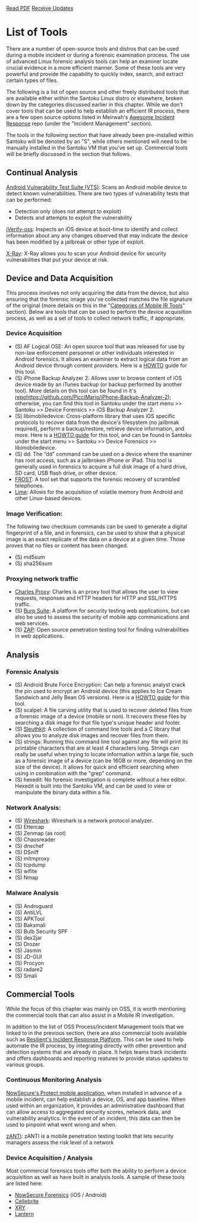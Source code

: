 <div class="cta-banner">
  <a class="cta-banner-pdf" href="https://info.nowsecure.com/IRforAndroidandiOS_PDFRequest.html">Read PDF<i class="fa fa-file-pdf-o"></i></a>
  <a class="cta-banner-update" href="https://info.nowsecure.com/IRforAndroidandiOS_Updates.html">Receive Updates<i class="fa fa-bell-o"></i></a>
</div>

# List of Tools

There are a number of open-source tools and distros that can be used during a mobile incident or during a forensic examination process.  The use of advanced Linux forensic analysis tools can help an examiner locate crucial evidence in a more efficient manner. Some of these tools are very powerful and provide the capability to quickly index, search, and extract certain types of files.

The following is a list of open source and other freely distributed tools that are available either within the Santoku Linux distro or elsewhere, broken down by the categories discussed earlier in this chapter. While we don't cover tools that can be used to help establish an efficient IR process, there are a few open source options listed in Meirwah's [Awesome Incident Response](https://github.com/meirwah/awesome-incident-response) repo (under the "Incident Management" section). 

The tools in the following section that have already been pre-installed within Santoku will be denoted by an "S", while others mentioned will need to be manually installed in the Santoku VM that you've set up. Commercial tools will be briefly discussed in the section that follows.

## Continual Analysis
[Android Vulnerability Test Suite (VTS)](https://github.com/nowsecure/android-vts): Scans an Android mobile device to detect known vulnerabilities. There are two types of vulnerability tests that can be performed:
* Detection only (does not attempt to exploit)
* Detects and attempts to exploit the vulnerability

[iVerify-oss](): Inspects an iOS device at boot-time to identify and collect information about any any changes observed that may indicate the device has been modified by a jailbreak or other type of exploit.

[X-Ray](https://labs.duosecurity.com/xray): X-Ray allows you to scan your Android device for security vulnerabilities that put your device at risk. 


## Device and Data Acquisition
This process involves not only acquiring the data from the device, but also ensuring that the forensic image you've collected matches the file signature of the original (more details on this in the "[Categories of Mobile IR Tools](../mobile-ir-tool-categories.md)" section). Below are tools that can be used to perform the device acquisition process, as well as a set of tools to collect network traffic, if appropriate.

### Device Acquisition
* (S) AF Logical OSE: An open source tool that was released for use by non-law enforcement personnel or other individuals interested in Android forensics. It allows an examiner to extract logical data from an Android device through content providers. Here is a [HOWTO](https://santoku-linux.com/howto/howto-use-aflogical-ose-logical-forensics-android/) guide for this tool.
* (S) iPhone Backup Analyzer 2:  Allows user to browse content of iOS device made by an iTunes backup (or backup performed by another tool). More details on this tool can be found in it's [repo]()https://github.com/PicciMario/iPhone-Backup-Analyzer-2); otherwise, you can find this tool in Santoku under the start menu >> Santoku >> Device Forensics >> iOS Backup Analyzer 2.
* (S) libimobiledevice: Cross-platform library that uses iOS specific protocols to recover data from the device's filesystem (no jailbreak required), perform a backup/restore, retrieve device information, and more. Here is a [HOWTO guide](https://santoku-linux.com/howto/mobile-forensics/howto-create-a-logical-backup-of-an-ios-device-using-libimobiledevice-on-santoku-linux/) for this tool, and can be found in Santoku under the start menu >> Santoku >> Device Forensics >> libimobiledevice.
* (S) dd:  The “dd” command can be used on a device where the examiner has root access, such as a jailbroken iPhone or iPad. This tool is generally used in forensics to acquire a full disk image of a hard drive, SD card, USB flash drive, or other device.
* [FROST](https://www1.informatik.uni-erlangen.de/frost): A tool set that supports the forensic recovery of scrambled telephones. 
* [Lime](https://github.com/504ensicslabs/lime): Allows for the acquisition of volatile memory from Android and other Linux-based devices.

### Image Verification: 
The following two checksum commands can be used to generate a digital fingerprint of a file, and in forensics, can be used to show that a physical image is an exact replicate of the data on a device at a given time. Those proves that no files or content has been changed.
* (S) md5sum
* (S) sha256sum

### Proxying network traffic
* [Charles Proxy](https://www.charlesproxy.com/): Charles is an proxy tool that allows the user to view requests, responses and HTTP headers for HTTP and SSL/HTTPS traffic. 
* (S) [Burp Suite](https://portswigger.net/burp/):  A platform for security testing web applications, but can also be used to assess the security of mobile app communications and web services. 
* (S) [ZAP](https://www.owasp.org/index.php/OWASP_Zed_Attack_Proxy_Project): Open source penetration testing tool for finding vulnerabilities in web applications.

## Analysis
### Forensic Analysis
  * (S) Android Brute Force Encryption: Can help a forensic analyst crack the pin used to encrypt an Android device (this applies to Ice Cream Sandwich and Jelly Bean OS versions).  Here is a [HOWTO guide](https://santoku-linux.com/howto/mobile-forensics/how-to-brute-force-android-encryption/) for this tool.
  * (S) scalpel:  A file carving utility that is used to recover deleted files from a forensic image of a device (mobile or non).  It recovers these files by searching a disk image for that file type's unique header and footer.
  * (S) [Sleuthkit](http://www.sleuthkit.org/): A collection of command line tools and a C library that allows you to analyze disk images and recover files from them.
  * (S) strings:  Running this command line tool against any file will print its printable characters that are at least 4 characters long. Strings can really be useful when trying to locate information within a large file, such as a forensic image of a device (can be 16GB or more, depending on the size of the device). It allows for quick and efficient searching when using in combination with the "grep" command.
  * (S) hexedit: No forensic investigation is complete without a hex editor. Hexedit is built into the Santoku VM, and can be used to view or manipulate the binary data within a file. 

### Network Analysis:
* (S) [Wireshark](https://www.wireshark.org/): Wireshark is a network protocol analyzer.
* (S) Ettercap
* (S) Zenmap (as root)
* (S) Chaosreader
* (S) dnschef
* (S) DSniff
* (S) mitmproxy
* (S) tcpdump
* (S) wifite
* (S) Nmap

### Malware Analysis
* (S) Androguard
* (S) AntiLVL
* (S) APKTool
* (S) Baksmali
* (S) Bulb Security SPF
* (S) dex2jar
* (S) Drozer
* (S) Jasmin
* (S) JD-GUI
* (S) Procyon
* (S) radare2
* (S) Smali

## Commercial Tools
While the focus of this chapter was mainly on OSS, it is worth mentioning the commercial tools that can also assist in a Mobile IR investigation. 

In addition to the list of OSS Process/Incident Management tools that we linked to in the previous section, there are also commercial tools available such as [Resilient's Incident Response Platform](https://www.resilientsystems.com/). This can be used to help automate the IR process, by integrating directly with other prevention and detection systems that are already in place. It helps teams track incidents and offers dashboards and reporting reatures to provide status updates to various groups.

### Continuous Monitoring Analysis
[NowSecure's Protect mobile application](https://www.nowsecure.com/protect/), when installed in advance of a mobile incident, can help establish a device, OS, and app baseline. When used within an organization, it provides an administrative dashboard that can allow access to aggregated security scores, network data, and vulnerability analytics. In the event of an incident, this data can then be used to pinpoint what went wrong and when.

[zANTI](https://github.com/Zimperium/zanti_plugins): zANTI is a mobile penetration testing toolkit that lets security managers assess the risk level of a network 

### Device Acquisition / Analysis
Most commercial forensics tools offer both the ability to perform a device acquisition as well as have built in analysis tools. A sample of these tools are listed here:

* [NowSecure Forensics](https://www.nowsecure.com/forensics/) (iOS / Android)
* [Cellebrite](http://www.cellebrite.com/Mobile-forensics)
* [XRY](https://www.msab.com/products/xry/)
* [Lantern](https://katanaforensics.com/products/)


